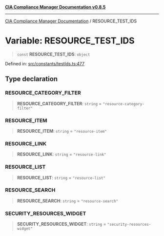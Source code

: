 [**CIA Compliance Manager Documentation v0.8.5**](../README.md)

***

[CIA Compliance Manager Documentation](../globals.md) / RESOURCE\_TEST\_IDS

# Variable: RESOURCE\_TEST\_IDS

> `const` **RESOURCE\_TEST\_IDS**: `object`

Defined in: [src/constants/testIds.ts:477](https://github.com/Hack23/cia-compliance-manager/blob/b799ef22d9067d09cc69eaeddf109ac9dcdce934/src/constants/testIds.ts#L477)

## Type declaration

### RESOURCE\_CATEGORY\_FILTER

> **RESOURCE\_CATEGORY\_FILTER**: `string` = `"resource-category-filter"`

### RESOURCE\_ITEM

> **RESOURCE\_ITEM**: `string` = `"resource-item"`

### RESOURCE\_LINK

> **RESOURCE\_LINK**: `string` = `"resource-link"`

### RESOURCE\_LIST

> **RESOURCE\_LIST**: `string` = `"resource-list"`

### RESOURCE\_SEARCH

> **RESOURCE\_SEARCH**: `string` = `"resource-search"`

### SECURITY\_RESOURCES\_WIDGET

> **SECURITY\_RESOURCES\_WIDGET**: `string` = `"security-resources-widget"`
